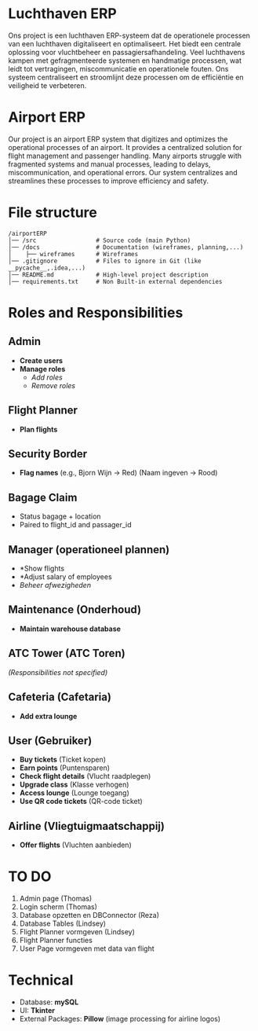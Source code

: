 # Luchthaven ERP
Ons project is een luchthaven ERP-systeem dat de operationele processen van een luchthaven digitaliseert en optimaliseert. 
Het biedt een centrale oplossing voor vluchtbeheer en passagiersafhandeling.
Veel luchthavens kampen met gefragmenteerde systemen en handmatige processen, wat leidt tot vertragingen, miscommunicatie en operationele fouten. 
Ons systeem centraliseert en stroomlijnt deze processen om de efficiëntie en veiligheid te verbeteren.
# Airport ERP 
Our project is an airport ERP system that digitizes and optimizes the operational processes of an airport. It provides a centralized solution for flight management and passenger handling. Many airports struggle with fragmented systems and manual processes, leading to delays, miscommunication, and operational errors. Our system centralizes and streamlines these processes to improve efficiency and safety.

# File structure
```
/airportERP
│── /src                 # Source code (main Python)
│── /docs                # Documentation (wireframes, planning,...)
│    ├── wireframes      # Wireframes
│── .gitignore           # Files to ignore in Git (like __pycache__,.idea,...)
│── README.md            # High-level project description
│── requirements.txt     # Non Built-in external dependencies
```
# Roles and Responsibilities
## Admin

- **Create users**
- **Manage roles**
  - *Add roles*
  - *Remove roles*

## Flight Planner

- **Plan flights**

## Security Border

- **Flag names** (e.g., Bjorn Wijn → Red) (Naam ingeven → Rood)

## Bagage Claim
- Status bagage + location 
- Paired to flight_id and passager_id

## Manager (operationeel plannen)

- *Show flights
- *Adjust salary of employees
- *Beheer afwezigheden*


## Maintenance (Onderhoud)

- **Maintain warehouse database**

## ATC Tower (ATC Toren)

*(Responsibilities not specified)*

## Cafeteria (Cafetaria)

- **Add extra lounge**

## User (Gebruiker)

- **Buy tickets** (Ticket kopen)
- **Earn points** (Puntensparen)
- **Check flight details** (Vlucht raadplegen)
- **Upgrade class** (Klasse verhogen)
- **Access lounge** (Lounge toegang)
- **Use QR code tickets** (QR-code ticket)

## Airline (Vliegtuigmaatschappij)

- **Offer flights** (Vluchten aanbieden)



# TO DO 
1. Admin page (Thomas)
1. Login scherm (Thomas)
1. Database opzetten en DBConnector (Reza) 
2. Database Tables (Lindsey)
2. Flight Planner vormgeven (Lindsey)
2. Flight Planner functies
3. User Page vormgeven met data van flight


# Technical
- Database: **mySQL**
- UI: **Tkinter**
- External Packages: **Pillow** (image processing for airline logos) 

